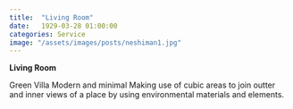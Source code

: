 ```yaml
---
title:  "Living Room"
date:   1929-03-28 01:00:00
categories: Service
image: "/assets/images/posts/neshiman1.jpg"
---
```

**Living Room**

Green Villa
Modern and minimal
Making use of cubic areas to join outter and inner views of a place by using environmental materials and elements.